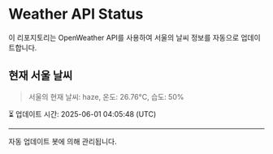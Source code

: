
# Weather API Status

이 리포지토리는 OpenWeather API를 사용하여 서울의 날씨 정보를 자동으로 업데이트합니다.

## 현재 서울 날씨
> 서울의 현재 날씨: haze, 온도: 26.76°C, 습도: 50%

⏳ 업데이트 시간: 2025-06-01 04:05:48 (UTC)

---
자동 업데이트 봇에 의해 관리됩니다.
